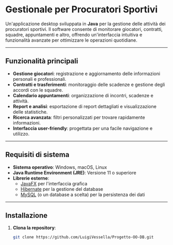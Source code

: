 # Gestionale per Procuratori Sportivi

Un'applicazione desktop sviluppata in **Java** per la gestione delle attività dei procuratori sportivi. Il software consente di monitorare giocatori, contratti, squadre, appuntamenti e altro, offrendo un'interfaccia intuitiva e funzionalità avanzate per ottimizzare le operazioni quotidiane.

---

## Funzionalità principali

- **Gestione giocatori**: registrazione e aggiornamento delle informazioni personali e professionali.
- **Contratti e trasferimenti**: monitoraggio delle scadenze e gestione degli accordi con le squadre.
- **Calendario appuntamenti**: organizzazione di incontri, scadenze e attività.
- **Report e analisi**: esportazione di report dettagliati e visualizzazione delle statistiche.
- **Ricerca avanzata**: filtri personalizzati per trovare rapidamente informazioni.
- **Interfaccia user-friendly**: progettata per una facile navigazione e utilizzo.

---

## Requisiti di sistema

- **Sistema operativo**: Windows, macOS, Linux
- **Java Runtime Environment (JRE)**: Versione 11 o superiore
- **Librerie esterne**: 
  - [JavaFX](https://openjfx.io) per l'interfaccia grafica
  - [Hibernate](https://hibernate.org) per la gestione del database
  - [MySQL](https://www.mysql.com) (o un database a scelta) per la persistenza dei dati

---

## Installazione

1. **Clona la repository**:
   ```bash
   git clone https://github.com/LuigiVessella/Progetto-OO-DB.git
